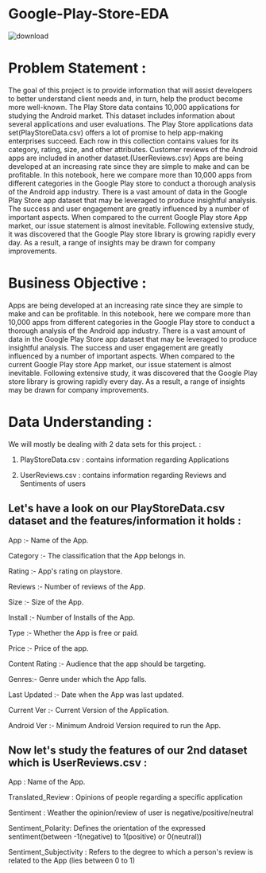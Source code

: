# Google-Play-Store-EDA
![download](https://github.com/user-attachments/assets/4108638d-928e-42b7-a70d-cba3be9ec674)



# Problem Statement :
The goal of this project is to provide information that will assist developers to better understand client needs and, in turn, help the product become more well-known. The Play Store data contains 10,000 applications for studying the Android market. This dataset includes information about several applications and user evaluations.
The Play Store applications data set(PlayStoreData.csv) offers a lot of promise to help app-making enterprises succeed.
Each row in this collection contains values for its category, rating, size, and other attributes.
Customer reviews of the Android apps are included in another dataset.(UserReviews.csv)
Apps are being developed at an increasing rate since they are simple to make and can be profitable. In this notebook, here we compare more than 10,000 apps from different categories in the Google Play store to conduct a thorough analysis of the Android app industry.
There is a vast amount of data in the Google Play Store app dataset that may be leveraged to produce insightful analysis. The success and user engagement are greatly influenced by a number of important aspects. When compared to the current Google Play store App market, our issue statement is almost inevitable. Following extensive study, it was discovered that the Google Play store library is growing rapidly every day. As a result, a range of insights may be drawn for company improvements.

# Business Objective :
Apps are being developed at an increasing rate since they are simple to make and can be profitable. In this notebook, here we compare more than 10,000 apps from different categories in the Google Play store to conduct a thorough analysis of the Android app industry.
There is a vast amount of data in the Google Play Store app dataset that may be leveraged to produce insightful analysis. The success and user engagement are greatly influenced by a number of important aspects. When compared to the current Google Play store App market, our issue statement is almost inevitable. Following extensive study, it was discovered that the Google Play store library is growing rapidly every day. As a result, a range of insights may be drawn for company improvements.

# Data Understanding :
We will mostly be dealing with 2 data sets for this project. :
1. PlayStoreData.csv : contains information regarding Applications

2. UserReviews.csv : contains information regarding Reviews and Sentiments of users


## Let's have a look on our PlayStoreData.csv dataset and the features/information it holds :

App :- Name of the App.

Category :- The classification that the App belongs in.

Rating :- App's rating on playstore.

Reviews :- Number of reviews of the App.

Size :- Size of the App.

Install :- Number of Installs of the App.

Type :- Whether the App is free or paid.

Price :- Price of the app.

Content Rating :- Audience that the app should be targeting.

Genres:- Genre under which the App falls.

Last Updated :- Date when the App was last updated.

Current Ver :- Current Version of the Application.

Android Ver :- Minimum Android Version required to run the App.

## Now let's study the features of our 2nd dataset which is UserReviews.csv :

App : Name of the App.

Translated_Review : Opinions of people regarding a specific application

Sentiment : Weather the opinion/review of user is negative/positive/neutral

Sentiment_Polarity: Defines the orientation of the expressed sentiment(between -1(negative) to 1(positive) or 0(neutral))

Sentiment_Subjectivity : Refers to the degree to which a person's review is related to the App (lies between 0 to 1)



